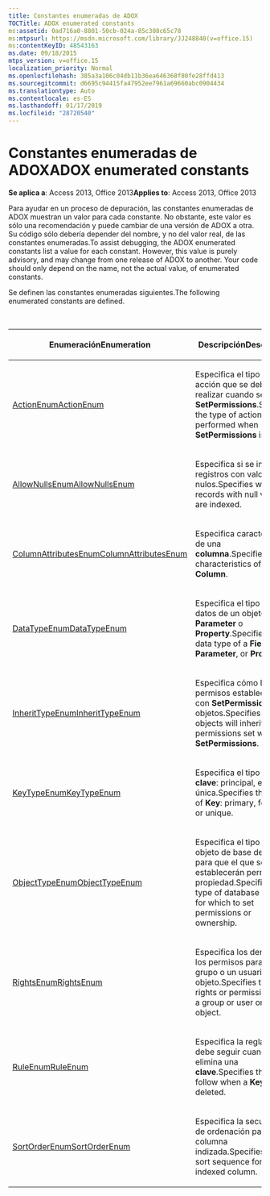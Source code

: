 ```yaml
---
title: Constantes enumeradas de ADOX
TOCTitle: ADOX enumerated constants
ms:assetid: 0ad716a0-8801-50cb-024a-85c308c65c78
ms:mtpsurl: https://msdn.microsoft.com/library/JJ248840(v=office.15)
ms:contentKeyID: 48543163
ms.date: 09/18/2015
mtps_version: v=office.15
localization_priority: Normal
ms.openlocfilehash: 385a3a106c04db11b36ea646368f80fe28ffd413
ms.sourcegitcommit: d6695c94415fa47952ee7961a69660abc0904434
ms.translationtype: Auto
ms.contentlocale: es-ES
ms.lasthandoff: 01/17/2019
ms.locfileid: "28720540"
---
```

# <a name="adox-enumerated-constants"></a><span data-ttu-id="9f1ce-102">Constantes enumeradas de ADOX</span><span class="sxs-lookup"><span data-stu-id="9f1ce-102">ADOX enumerated constants</span></span>

<span data-ttu-id="9f1ce-103">**Se aplica a**: Access 2013, Office 2013</span><span class="sxs-lookup"><span data-stu-id="9f1ce-103">**Applies to**: Access 2013, Office 2013</span></span>

<span data-ttu-id="9f1ce-p101">Para ayudar en un proceso de depuración, las constantes enumeradas de ADOX muestran un valor para cada constante. No obstante, este valor es sólo una recomendación y puede cambiar de una versión de ADOX a otra. Su código sólo debería depender del nombre, y no del valor real, de las constantes enumeradas.</span><span class="sxs-lookup"><span data-stu-id="9f1ce-p101">To assist debugging, the ADOX enumerated constants list a value for each constant. However, this value is purely advisory, and may change from one release of ADOX to another. Your code should only depend on the name, not the actual value, of enumerated constants.</span></span>

<span data-ttu-id="9f1ce-107">Se definen las constantes enumeradas siguientes.</span><span class="sxs-lookup"><span data-stu-id="9f1ce-107">The following enumerated constants are defined.</span></span>

<br/>

<table>
<colgroup>
<col style="width: 50%" />
<col style="width: 50%" />
</colgroup>
<thead>
<tr class="header">
<th><p><span data-ttu-id="9f1ce-108">Enumeración</span><span class="sxs-lookup"><span data-stu-id="9f1ce-108">Enumeration</span></span></p></th>
<th><p><span data-ttu-id="9f1ce-109">Descripción</span><span class="sxs-lookup"><span data-stu-id="9f1ce-109">Description</span></span></p></th>
</tr>
</thead>
<tbody>
<tr class="odd">
<td><p><span data-ttu-id="9f1ce-110"><a href="actionenum.md">ActionEnum</a></span><span class="sxs-lookup"><span data-stu-id="9f1ce-110"><a href="actionenum.md">ActionEnum</a></span></span></p></td>
<td><p><span data-ttu-id="9f1ce-111">Especifica el tipo de acción que se debe realizar cuando se llama a <strong>SetPermissions</strong>.</span><span class="sxs-lookup"><span data-stu-id="9f1ce-111">Specifies the type of action to be performed when <strong>SetPermissions</strong> is called.</span></span></p></td>
</tr>
<tr class="even">
<td><p><span data-ttu-id="9f1ce-112"><a href="allownullsenum.md">AllowNullsEnum</a></span><span class="sxs-lookup"><span data-stu-id="9f1ce-112"><a href="allownullsenum.md">AllowNullsEnum</a></span></span></p></td>
<td><p><span data-ttu-id="9f1ce-113">Especifica si se indizan registros con valores nulos.</span><span class="sxs-lookup"><span data-stu-id="9f1ce-113">Specifies whether records with null values are indexed.</span></span></p></td>
</tr>
<tr class="odd">
<td><p><span data-ttu-id="9f1ce-114"><a href="columnattributesenum.md">ColumnAttributesEnum</a></span><span class="sxs-lookup"><span data-stu-id="9f1ce-114"><a href="columnattributesenum.md">ColumnAttributesEnum</a></span></span></p></td>
<td><p><span data-ttu-id="9f1ce-115">Especifica características de una <strong>columna</strong>.</span><span class="sxs-lookup"><span data-stu-id="9f1ce-115">Specifies characteristics of a <strong>Column</strong>.</span></span></p></td>
</tr>
<tr class="even">
<td><p><span data-ttu-id="9f1ce-116"><a href="datatypeenum.md">DataTypeEnum</a></span><span class="sxs-lookup"><span data-stu-id="9f1ce-116"><a href="datatypeenum.md">DataTypeEnum</a></span></span></p></td>
<td><p><span data-ttu-id="9f1ce-117">Especifica el tipo de datos de un objeto <strong>Field</strong>, <strong>Parameter</strong> o <strong>Property</strong>.</span><span class="sxs-lookup"><span data-stu-id="9f1ce-117">Specifies the data type of a <strong>Field</strong>, <strong>Parameter</strong>, or <strong>Property</strong>.</span></span></p></td>
</tr>
<tr class="odd">
<td><p><span data-ttu-id="9f1ce-118"><a href="inherittypeenum.md">InheritTypeEnum</a></span><span class="sxs-lookup"><span data-stu-id="9f1ce-118"><a href="inherittypeenum.md">InheritTypeEnum</a></span></span></p></td>
<td><p><span data-ttu-id="9f1ce-119">Especifica cómo heredan permisos establecidos con <strong>SetPermissions</strong> los objetos.</span><span class="sxs-lookup"><span data-stu-id="9f1ce-119">Specifies how objects will inherit permissions set with <strong>SetPermissions</strong>.</span></span></p></td>
</tr>
<tr class="even">
<td><p><span data-ttu-id="9f1ce-120"><a href="keytypeenum.md">KeyTypeEnum</a></span><span class="sxs-lookup"><span data-stu-id="9f1ce-120"><a href="keytypeenum.md">KeyTypeEnum</a></span></span></p></td>
<td><p><span data-ttu-id="9f1ce-121">Especifica el tipo de <strong>clave</strong>: principal, externa o única.</span><span class="sxs-lookup"><span data-stu-id="9f1ce-121">Specifies the type of <strong>Key</strong>: primary, foreign, or unique.</span></span></p></td>
</tr>
<tr class="odd">
<td><p><span data-ttu-id="9f1ce-122"><a href="objecttypeenum.md">ObjectTypeEnum</a></span><span class="sxs-lookup"><span data-stu-id="9f1ce-122"><a href="objecttypeenum.md">ObjectTypeEnum</a></span></span></p></td>
<td><p><span data-ttu-id="9f1ce-123">Especifica el tipo de objeto de base de datos para que el que se establecerán permisos o propiedad.</span><span class="sxs-lookup"><span data-stu-id="9f1ce-123">Specifies the type of database object for which to set permissions or ownership.</span></span></p></td>
</tr>
<tr class="even">
<td><p><span data-ttu-id="9f1ce-124"><a href="rightsenum.md">RightsEnum</a></span><span class="sxs-lookup"><span data-stu-id="9f1ce-124"><a href="rightsenum.md">RightsEnum</a></span></span></p></td>
<td><p><span data-ttu-id="9f1ce-125">Especifica los derechos o los permisos para un grupo o un usuario en un objeto.</span><span class="sxs-lookup"><span data-stu-id="9f1ce-125">Specifies the rights or permissions for a group or user on an object.</span></span></p></td>
</tr>
<tr class="odd">
<td><p><span data-ttu-id="9f1ce-126"><a href="ruleenum.md">RuleEnum</a></span><span class="sxs-lookup"><span data-stu-id="9f1ce-126"><a href="ruleenum.md">RuleEnum</a></span></span></p></td>
<td><p><span data-ttu-id="9f1ce-127">Especifica la regla que se debe seguir cuando se elimina una <strong>clave</strong>.</span><span class="sxs-lookup"><span data-stu-id="9f1ce-127">Specifies the rule to follow when a <strong>Key</strong> is deleted.</span></span></p></td>
</tr>
<tr class="even">
<td><p><span data-ttu-id="9f1ce-128"><a href="sortorderenum.md">SortOrderEnum</a></span><span class="sxs-lookup"><span data-stu-id="9f1ce-128"><a href="sortorderenum.md">SortOrderEnum</a></span></span></p></td>
<td><p><span data-ttu-id="9f1ce-129">Especifica la secuencia de ordenación para una columna indizada.</span><span class="sxs-lookup"><span data-stu-id="9f1ce-129">Specifies the sort sequence for an indexed column.</span></span></p></td>
</tr>
</tbody>
</table>

